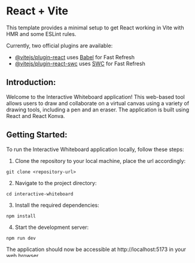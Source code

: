 # React + Vite

This template provides a minimal setup to get React working in Vite with HMR and some ESLint rules.

Currently, two official plugins are available:

- [@vitejs/plugin-react](https://github.com/vitejs/vite-plugin-react/blob/main/packages/plugin-react/README.md) uses [Babel](https://babeljs.io/) for Fast Refresh
- [@vitejs/plugin-react-swc](https://github.com/vitejs/vite-plugin-react-swc) uses [SWC](https://swc.rs/) for Fast Refresh

## Introduction:
Welcome to the Interactive Whiteboard application! This web-based tool allows users to draw and collaborate on a virtual canvas using a variety of drawing tools, including a pen and an eraser. The application is built using React and React Konva.

## Getting Started:
To run the Interactive Whiteboard application locally, follow these steps:

1. Clone the repository to your local machine, place the url accordingly:
```
git clone <repository-url>
```
2. Navigate to the project directory:
```
cd interactive-whiteboard
```
3. Install the required dependencies:
```
npm install
```
4. Start the development server:
```
npm run dev
```
The application should now be accessible at http://localhost:5173 in your web browser.

## Usage:
1. The main entry point of the application is App.jsx. Open this file to understand the overall structure of the application.

2. The drawing canvas is implemented in Whiteboard.jsx, where users can switch between the pen and eraser tools. The eraser tool allows users to adjust the thickness of the eraser.

3. The canvas rendering is managed by the Canvas.jsx component, which utilizes the React Konva library for efficient rendering of shapes.

## Components

### App.jsx
The root component of the application. Imports the Whiteboard component.

### Whiteboard.jsx
Manages the user interface for the interactive whiteboard. Allows users to switch between the pen and eraser tools and adjust the eraser thickness.

### Canvas.jsx
Implements the drawing canvas using the React Konva library. Handles user interactions such as mouse down, mouse move, and mouse up events to create a responsive drawing experience.

## Features
Switch between pen and eraser tools.
Adjust eraser thickness for precise erasing.
Responsive drawing canvas.

## Technologies Used
React
React Konva
CSS
